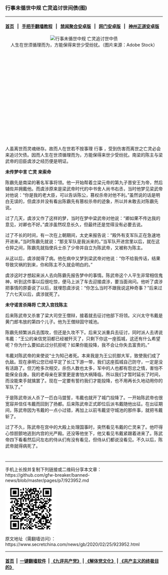### 行事未循世中规 亡灵追讨世间债(图)
------------------------

#### [首页](https://github.com/gfw-breaker/banned-news/blob/master/README.md) &nbsp;&nbsp;|&nbsp;&nbsp; [手把手翻墙教程](https://github.com/gfw-breaker/guides/wiki) &nbsp;&nbsp;|&nbsp;&nbsp; [禁闻聚合安卓版](https://github.com/gfw-breaker/bn-android) &nbsp;&nbsp;|&nbsp;&nbsp; [网门安卓版](https://github.com/oGate2/oGate) &nbsp;&nbsp;|&nbsp;&nbsp; [神州正道安卓版](https://github.com/SzzdOgate/update) 



<div class="article_right" style="fone-color:#000">
 <p style="text-align:center">
  <img alt="行事未循世中规  亡灵追讨世中债" src="//img3.secretchina.com/pic/2020/2-22/p2633161a245479356-ss.jpg" style="height:337px; width:600px"/>
  <br>
   人生在世须循理而为，方能保得来世少受纷扰。（图片来源：Adobe Stock）
   <span id="hideid" name="hideid" style="color:red;display:none;">
    <span href="https://www.secretchina.com">
    </span>
   </span>
  </br>
 </p>
 <div id="txt-mid1-t21-2017">
  <ins class="adsbygoogle" data-ad-client="ca-pub-1276641434651360" data-ad-slot="2451032099" style="display:inline-block;width:336px;height:280px">
  </ins>
  <div id="SC-22xxx">
  </div>
 </div>
 <p>
  人虽离世而灵魂继存。故而人在世若不按事理
  <span href="https://www.secretchina.com/news/gb/tag/行事" target="_blank">
   行事
  </span>
  ，受到伤害而离世之亡灵必会来追讨欠债。因而人生在世须循理而为，方能保得来世少受纷扰。南梁的陈主与梁武帝的旧臣虞涉之经历便是明证。
  <span id="hideid" name="hideid" style="color:red;display:none;">
   <span href="https://www.secretchina.com">
   </span>
  </span>
 </p>
 <p>
  <strong>
   未传梦中言
   <span href="https://www.secretchina.com/news/gb/tag/亡灵" target="_blank">
    亡灵
   </span>
   来索命
  </strong>
 </p>
 <p>
  陈霸先是南梁的著名军事将领。他一开始帮着立梁元帝的第九子晋安王为帝，然后辅佐并拥戴他。而虞涉原来是梁武帝时代的中书舍人尚书右丞，当时他梦见梁武帝对他说：“你是我的老大臣，可以告诉陈公，篡权杀帝对他不利。”虽然说的话是明白无误的，但虞涉并没有看出陈霸先有篡权杀帝的迹象，所以并未敢去对陈霸先说。
 </p>
 <p>
  过了几天，虞涉又作了这样的梦，当时在梦中梁武帝对他说：“卿如果不传达我的意见，对卿也不好。”虞涉虽然叹息长久，但最终还是觉得没有必要去说。
 </p>
 <p>
  过了不长的时间，有一次在上朝期间，太史来报告说：“殿外有支军队正在急速地开进来。”当时陈霸先就说：“那支军队是我派来的。”当军队开进宫里以后，就在这仓猝之间，陈霸先就指使兵士杀了少帝并自立为陈武帝，又被称为陈主。
 </p>
 <p>
  从这以后，虞涉就得了病。他在病中又梦到梁武帝对他说：“你不给我传话，结果导致灾祸的到来，你和陈主不久就会明白的。”
 </p>
 <p>
  虞涉这时才想起来派人去向陈霸先报告梦中的事情。陈武帝这个人平生非常相信鬼神，听到这件事以后很吃惊，便马上派了车去迎接虞涉，要当面询问。他听了虞涉把事情的原委说了以后，就埋怨虞涉说：“你怎么当时不跟我说这种奇事？”后来过了六七天以后，虞涉就死了。
 </p>
 <p>
  <strong>
   未守诺言杀降将 亡灵入宫找陈主
  </strong>
 </p>
 <p>
  后来陈武帝又杀害了梁大司空王僧辩，接着就去征讨他部下将领。义兴太守韦戴是黄门郎韦放的第四个儿子。他为王僧辩固守城池。
 </p>
 <p>
  陈霸先频繁派兵去围攻，但还是久攻不下。后来又派重兵去征讨，同时派人去诱说韦戴：“王公的亲信党羽都已经被歼灭了，只剩下你这一座孤城，这还有什么希望呢？你为什么要如此过分抗拒呢？如果你能投降，我不会让你失去富贵的。”
 </p>
 <p>
  韦戴对陈武帝的来使说“士为知己者死。本来我是为王公抗御大军，致使我们成了仇敌。现在承明公您已经平定了长江下游一带，我们这座孤城自己防守，一定是没有活路了。但刀枪多次相交，杀伤人数也太多，军中的人也都有怨忿之情，害怕不能保全自身。我的老母亲在家里更是害怕大祸降临，所以我们才暂时延长了时间，而没能束手就擒罢了。现在一定要有誓约我们才能投降，也不用再长久地动用你的军队了。”
 </p>
 <p>
  于是陈武帝派人杀了一匹白马盟誓，韦戴也就开了城门投降了。一开始陈武帝也很宽容并信任韦戴而回到了扬都。后来陈武帝正式即位后派韦戴随他出征。在出征期间，陈武帝因为韦戴的一点小过错，再加上以前韦戴坚守城池的那件事，就把韦戴斩了。
 </p>
 <p>
  过了不久，陈武帝在宫中的大殿上处理国事时，突然看见韦戴的亡灵来了。他吓得心惊胆颤地逃到内宫的光严殿。还没等他坐下，他又看见韦戴紧跟着进来了。陈武帝四下看看然后问左右的侍从们有没有看见，但侍从们都说没看见。不久以后，陈武帝就得病死了。
  <center>
   <div>
    <div id="txt-mid2-t22-2017" style="display: block;  max-height: 351px;  overflow: hidden;">
     <div id="SC-21xxx">
     </div>
     <ins class="adsbygoogle" data-ad-client="ca-pub-1276641434651360" data-ad-format="auto" data-ad-slot="4301710469" data-full-width-responsive="true" style="display:block">
     </ins>
    </div>
   </div>
  </center>
  <div style="padding-top:12px;">
  </div>
 </p>
</div>

<hr/>
手机上长按并复制下列链接或二维码分享本文章：<br/>
https://github.com/gfw-breaker/banned-news/blob/master/pages/p7/923952.md <br/>
<a href='https://github.com/gfw-breaker/banned-news/blob/master/pages/p7/923952.md'><img src='https://github.com/gfw-breaker/banned-news/blob/master/pages/p7/923952.md.png'/></a> <br/>
原文地址（需翻墙访问）：https://www.secretchina.com/news/gb/2020/02/25/923952.html


------------------------
#### [首页](https://github.com/gfw-breaker/banned-news/blob/master/README.md) &nbsp;|&nbsp; [一键翻墙软件](https://github.com/gfw-breaker/nogfw/blob/master/README.md) &nbsp;| [《九评共产党》](https://github.com/gfw-breaker/9ping.md/blob/master/README.md#九评之一评共产党是什么) | [《解体党文化》](https://github.com/gfw-breaker/jtdwh.md/blob/master/README.md) | [《共产主义的终极目的》](https://github.com/gfw-breaker/gczydzjmd.md/blob/master/README.md)


<img src='http://gfw-breaker.win/banned-news/pages/p7/923952.md' width='0px' height='0px'/>
